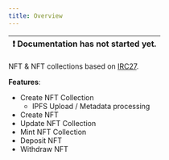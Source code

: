 ```yaml
---
title: Overview
---
```


| :exclamation:  Documentation has not started yet. |
|-------------------------------------------------- |

NFT & NFT collections based on [IRC27](https://github.com/iotaledger/tips/blob/main/tips/TIP-0027/tip-0027.md).

__Features__: 
- Create NFT Collection
    - IPFS Upload / Metadata processing
- Create NFT
- Update NFT Collection
- Mint NFT Collection
- Deposit NFT
- Withdraw NFT
